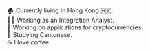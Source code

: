 🏠 Currently living in Hong Kong 🇭🇰. <br/>
👨‍💻 Working as an Integration Analyst.<br/>
🔭 Working on applications for cryptocurrencies.<br/>
🌱 Studying Cantonese.<br/>
☕️ I love coffee. <br/>

<!---
tom-boyle/tom-boyle is a ✨ special ✨ repository because its `README.md` (this file) appears on your GitHub profile.
You can click the Preview link to take a look at your changes.
--->
